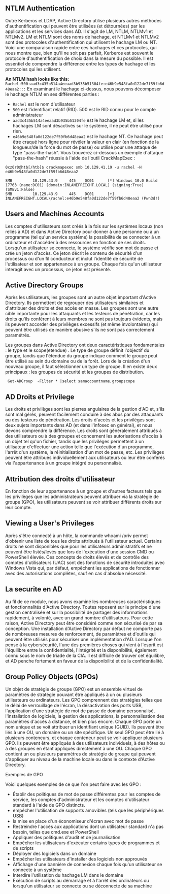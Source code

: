 ## NTLM Authentication
Outre Kerberos et LDAP, Active Directory utilise plusieurs autres méthodes d'authentification qui peuvent être utilisées (et détournées) par les applications et les services dans AD. Il s'agit de LM, NTLM, NTLMv1 et NTLMv2. LM et NTLM sont des noms de hachage, et NTLMv1 et NTLMv2 sont des protocoles d'authentification qui utilisent le hachage LM ou NT. Voici une comparaison rapide entre ces hachages et ces protocoles, qui nous montre que, bien qu'il ne soit pas parfait, Kerberos est souvent le protocole d'authentification de choix dans la mesure du possible. Il est essentiel de comprendre la différence entre les types de hachage et les protocoles qui les utilisent.

**An NTLM hash looks like this:**
`Rachel:500:aad3c435b514a4eeaad3b935b51304fe:e46b9e548fa0d122de7f59fb6d48eaa2:::`
En examinant le hachage ci-dessus, nous pouvons décomposer le hachage NTLM en ses différentes parties :

- `Rachel` est le nom d'utilisateur
- `500` est l'identifiant relatif (RID). 500 est le RID connu pour le compte administrateur
- `aad3c435b514a4eeaad3b935b51304fe` est le hachage LM et, si les hachages LM sont désactivés sur le système, il ne peut être utilisé pour rien.
- `e46b9e548fa0d122de7f59fb6d48eaa2` est le hachage NT. Ce hachage peut être craqué hors ligne pour révéler la valeur en clair (en fonction de la longueur/de la force du mot de passe) ou utilisé pour une attaque de type "pass-the-hash". Vous trouverez ci-dessous un exemple d'attaque "pass-the-hash" réussie à l'aide de l'outil CrackMapExec :
```
0xz0r0@htb[/htb]$ crackmapexec smb 10.129.41.19 -u rachel -H e46b9e548fa0d122de7f59fb6d48eaa2

SMB         10.129.43.9     445    DC01      [*] Windows 10.0 Build 17763 (name:DC01) (domain:INLANEFREIGHT.LOCAL) (signing:True) (SMBv1:False)
SMB         10.129.43.9     445    DC01      [+] INLANEFREIGHT.LOCAL\rachel:e46b9e548fa0d122de7f59fb6d48eaa2 (Pwn3d!)
```


## Users and Machines Accounts
Les comptes d'utilisateurs sont créés à la fois sur les systèmes locaux (non reliés à AD) et dans Active Directory pour donner à une personne ou à un programme (tel qu'un service système) la possibilité de se connecter à un ordinateur et d'accéder à des ressources en fonction de ses droits. Lorsqu'un utilisateur se connecte, le système vérifie son mot de passe et crée un jeton d'accès. Ce jeton décrit le contenu de sécurité d'un processus ou d'un fil conducteur et inclut l'identité de sécurité de l'utilisateur et son appartenance à un groupe. Chaque fois qu'un utilisateur interagit avec un processus, ce jeton est présenté. 

## Active Directory Groups
Après les utilisateurs, les groupes sont un autre objet important d'Active Directory. Ils permettent de regrouper des utilisateurs similaires et d'attribuer des droits et des accès en masse. Les groupes sont une autre cible importante pour les attaquants et les testeurs de pénétration, car les droits qu'ils confèrent à leurs membres ne sont pas toujours évidents, mais ils peuvent accorder des privilèges excessifs (et même involontaires) qui peuvent être utilisés de manière abusive s'ils ne sont pas correctement paramétrés.

Les groupes dans Active Directory ont deux caractéristiques fondamentales : le type et le scope(etendue)
. Le type de groupe définit l'objectif du groupe, tandis que l'étendue du groupe indique comment le groupe peut être utilisé au sein du domaine ou de la forêt. Lors de la création d'un nouveau groupe, il faut sélectionner un type de groupe. Il en existe deux principaux : les groupes de sécurité et les groupes de distribution.

```
 Get-ADGroup  -Filter * |select samaccountname,groupscope

```

## AD Droits et Privilege
Les droits et privilèges sont les pierres angulaires de la gestion d'AD et, s'ils sont mal gérés, peuvent facilement conduire à des abus par des attaquants ou des testeurs de pénétration. Les droits d'accès et les privilèges sont deux sujets importants dans AD (et dans l'infosec en général), et nous devons comprendre la différence. Les droits sont généralement attribués à des utilisateurs ou à des groupes et concernent les autorisations d'accès à un objet tel qu'un fichier, tandis que les privilèges permettent à un utilisateur d'effectuer une action telle que l'exécution d'un programme, l'arrêt d'un système, la réinitialisation d'un mot de passe, etc. Les privilèges peuvent être attribués individuellement aux utilisateurs ou leur être conférés via l'appartenance à un groupe intégré ou personnalisé.

## Attribution des droits d'utilisateur

En fonction de leur appartenance à un groupe et d'autres facteurs tels que les privilèges que les administrateurs peuvent attribuer via la stratégie de groupe (GPO), les utilisateurs peuvent se voir attribuer différents droits sur leur compte. 

## Viewing a User's Privileges
Après s'être connecté à un hôte, la commande whoami /priv permet d'obtenir une liste de tous les droits attribués à l'utilisateur actuel. Certains droits ne sont disponibles que pour les utilisateurs administratifs et ne peuvent être listés/levés que lors de l'exécution d'une session CMD ou PowerShell élevée. Ces concepts de droits élevés et de contrôle des comptes d'utilisateurs (UAC) sont des fonctions de sécurité introduites avec Windows Vista qui, par défaut, empêchent les applications de fonctionner avec des autorisations complètes, sauf en cas d'absolue nécessité. 

## La securite en AD
Au fil de ce module, nous avons examiné les nombreuses caractéristiques et fonctionnalités d'Active Directory. Toutes reposent sur le principe d'une gestion centralisée et sur la possibilité de partager des informations rapidement, à volonté, avec un grand nombre d'utilisateurs. Pour cette raison, Active Directory peut être considéré comme non sécurisé de par sa conception. Une installation d'Active Directory par défaut ne comporte pas de nombreuses mesures de renforcement, de paramètres et d'outils qui peuvent être utilisés pour sécuriser une implémentation d'AD. Lorsque l'on pense à la cybersécurité, l'une des premières choses qui vient à l'esprit est l'équilibre entre la confidentialité, l'intégrité et la disponibilité, également connu sous le nom de triade de la CIA. Il est difficile de trouver cet équilibre, et AD penche fortement en faveur de la disponibilité et de la confidentialité.

## Group Policy Objects (GPOs)
Un objet de stratégie de groupe (GPO) est un ensemble virtuel de paramètres de stratégie pouvant être appliqués à un ou plusieurs utilisateurs ou ordinateurs. Les GPO comprennent des stratégies telles que le délai de verrouillage de l'écran, la désactivation des ports USB, l'application d'une stratégie de mot de passe de domaine personnalisé, l'installation de logiciels, la gestion des applications, la personnalisation des paramètres d'accès à distance, et bien plus encore. Chaque GPO porte un nom unique et se voit attribuer un identifiant unique (GUID). Ils peuvent être liés à une OU, un domaine ou un site spécifique. Un seul GPO peut être lié à plusieurs conteneurs, et chaque conteneur peut se voir appliquer plusieurs GPO. Ils peuvent être appliqués à des utilisateurs individuels, à des hôtes ou à des groupes en étant appliqués directement à une OU. Chaque GPO contient un ou plusieurs paramètres de stratégie de groupe qui peuvent s'appliquer au niveau de la machine locale ou dans le contexte d'Active Directory.

Exemples de GPO

Voici quelques exemples de ce que l'on peut faire avec les GPO :

   - Établir des politiques de mot de passe différentes pour les comptes de service, les comptes d'administrateur et les comptes d'utilisateur standard à l'aide de GPO distincts.
   - empêcher l'utilisation de supports amovibles (tels que les périphériques USB)
   - la mise en place d'un économiseur d'écran avec mot de passe
   - Restreindre l'accès aux applications dont un utilisateur standard n'a pas besoin, telles que cmd.exe et PowerShell
   - Appliquer des politiques d'audit et de journalisation
   - Empêcher les utilisateurs d'exécuter certains types de programmes et de scripts
   - Déployer des logiciels dans un domaine
   - Empêcher les utilisateurs d'installer des logiciels non approuvés
   - Affichage d'une bannière de connexion chaque fois qu'un utilisateur se connecte à un système
   - Interdire l'utilisation du hachage LM dans le domaine
   - Exécution de scripts au démarrage et à l'arrêt des ordinateurs ou lorsqu'un utilisateur se connecte ou se déconnecte de sa machine